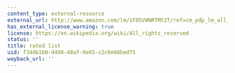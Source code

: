 ```yaml
---
content_type: external-resource
external_url: http://www.amazon.com/lm/1F85VWNRTMY2T/ref=cm_pdp_lm_all_itms
has_external_license_warning: true
license: https://en.wikipedia.org/wiki/All_rights_reserved
status: ''
title: rated list
uid: f34db1b0-d490-48af-9e65-c2c0e68bedf5
wayback_url: ''
---
```

